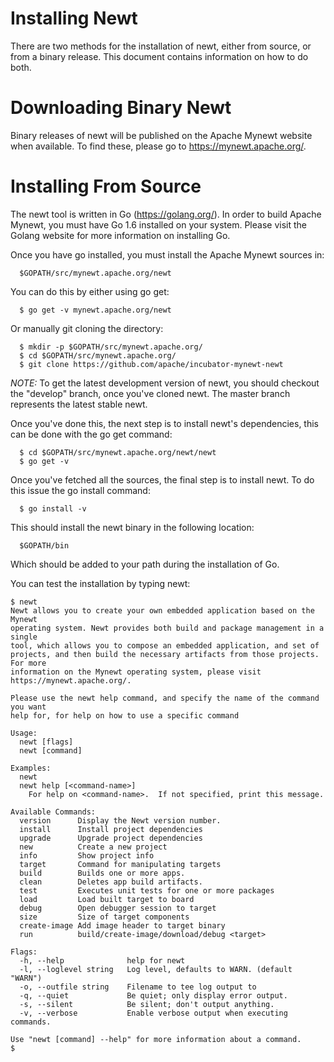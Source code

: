 # Installing Newt

There are two methods for the installation of newt, either from source, or  
from a binary release.  This document contains information on how to do both.

# Downloading Binary Newt

Binary releases of newt will be published on the Apache Mynewt website 
when available.  To find these, please go to https://mynewt.apache.org/.

# Installing From Source

The newt tool is written in Go (https://golang.org/).  In order to build 
Apache Mynewt, you must have Go 1.6 installed on your system.  Please 
visit the Golang website for more information on installing Go.

Once you have go installed, you must install the Apache Mynewt sources 
in: 

```no-highlight 
  $GOPATH/src/mynewt.apache.org/newt 
```

You can do this by either using go get: 

```no-highlight
  $ go get -v mynewt.apache.org/newt
```

Or manually git cloning the directory: 
  
```no-highlight
  $ mkdir -p $GOPATH/src/mynewt.apache.org/
  $ cd $GOPATH/src/mynewt.apache.org/
  $ git clone https://github.com/apache/incubator-mynewt-newt
```

*NOTE:* To get the latest development version of newt, you should checkout the 
"develop" branch, once you've cloned newt.  The master branch represents the
latest stable newt.

Once you've done this, the next step is to install newt's dependencies, this 
can be done with the go get command: 

```no-highlight
  $ cd $GOPATH/src/mynewt.apache.org/newt/newt
  $ go get -v 
```

Once you've fetched all the sources, the final step is to install newt.  To do this
issue the go install command: 

```no-highlight
  $ go install -v
```

This should install the newt binary in the following location:

```no-highlight
  $GOPATH/bin
```

Which should be added to your path during the installation of Go. 

You can test the installation by typing newt: 

```no-highlight
$ newt
Newt allows you to create your own embedded application based on the Mynewt 
operating system. Newt provides both build and package management in a single 
tool, which allows you to compose an embedded application, and set of 
projects, and then build the necessary artifacts from those projects. For more 
information on the Mynewt operating system, please visit 
https://mynewt.apache.org/. 

Please use the newt help command, and specify the name of the command you want 
help for, for help on how to use a specific command

Usage:
  newt [flags]
  newt [command]

Examples:
  newt
  newt help [<command-name>]
    For help on <command-name>.  If not specified, print this message.

Available Commands:
  version      Display the Newt version number.
  install      Install project dependencies
  upgrade      Upgrade project dependencies
  new          Create a new project
  info         Show project info
  target       Command for manipulating targets
  build        Builds one or more apps.
  clean        Deletes app build artifacts.
  test         Executes unit tests for one or more packages
  load         Load built target to board
  debug        Open debugger session to target
  size         Size of target components
  create-image Add image header to target binary
  run          build/create-image/download/debug <target>

Flags:
  -h, --help              help for newt
  -l, --loglevel string   Log level, defaults to WARN. (default "WARN")
  -o, --outfile string    Filename to tee log output to
  -q, --quiet             Be quiet; only display error output.
  -s, --silent            Be silent; don't output anything.
  -v, --verbose           Enable verbose output when executing commands.

Use "newt [command] --help" for more information about a command.
$ 
```


